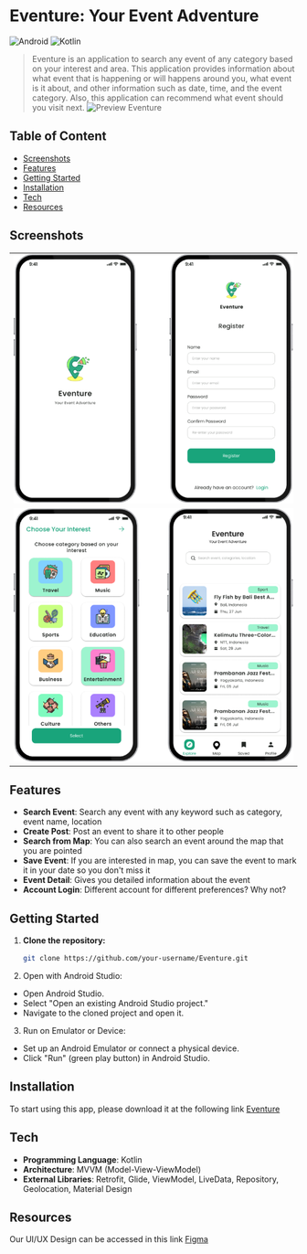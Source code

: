 # Eventure: Your Event Adventure
![Android](https://img.shields.io/badge/Android-3DDC84.svg?style=for-the-badge&logo=Android&logoColor=white)
![Kotlin](https://img.shields.io/badge/Kotlin-7F52FF.svg?style=for-the-badge&logo=Kotlin&logoColor=white)

> Eventure is an application to search any event of any category based on your interest and area. This application provides information about what event that is happening or will happens around you, what event is it about, and other information such as date, time, and the event category. Also, this application can recommend what event should you visit next.
![Preview Eventure](https://github.com/Eventure-Capstone/.github/blob/main/screenshots/Preview.png)

## Table of Content
- [Screenshots](#screenschots)
- [Features](#features)
- [Getting Started](#getting-started)
- [Installation](#installation)
- [Tech](#tech)
- [Resources](#resources)

## Screenshots
<table>
   <tr>
      <td><img src="https://github.com/Eventure-Capstone/.github/blob/main/screenshots/Screenshot1.png" ></td>
   </tr>
   <tr>
      <td><img src="https://github.com/Eventure-Capstone/.github/blob/main/screenshots/Screenshot2.png" ></td>
   </tr>
</table>

## Features
- **Search Event**: Search any event with any keyword such as category, event name, location
- **Create Post**: Post an event to share it to other people
- **Search from Map**: You can also search an event around the map that you are pointed
- **Save Event**: If you are interested in map, you can save the event to mark it in your date so you don't miss it
- **Event Detail**: Gives you detailed information about the event
- **Account Login**: Different account for different preferences? Why not?

## Getting Started
1. **Clone the repository:**
   ```bash
   git clone https://github.com/your-username/Eventure.git
2. Open with Android Studio:
- Open Android Studio.
- Select "Open an existing Android Studio project."
- Navigate to the cloned project and open it.
3. Run on Emulator or Device:
- Set up an Android Emulator or connect a physical device.
- Click "Run" (green play button) in Android Studio.

## Installation
To start using this app, please download it at the following link [Eventure](https://drive.google.com/drive/home)

## Tech
- **Programming Language**: Kotlin
- **Architecture**: MVVM (Model-View-ViewModel)
- **External Libraries**: Retrofit, Glide, ViewModel, LiveData, Repository, Geolocation, Material Design

## Resources
Our UI/UX Design can be accessed in this link [Figma](https://www.figma.com/design/2Hf5qT0WRALnZjsWHSmVgo/Aplikasi-Pencarian-Event-Terdekat-Berdasarkan-Minat-User?node-id=147-18&t=pauWkpYYzFoEJ43s-1)
